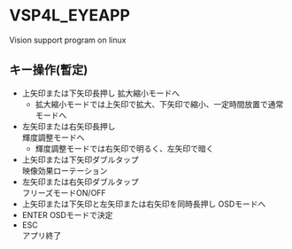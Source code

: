 # VSP4L_EYEAPP

Vision support program on linux

## キー操作(暫定)

* 上矢印または下矢印長押し
  拡大縮小モードへ
  * 拡大縮小モードでは上矢印で拡大、下矢印で縮小、一定時間放置で通常モードへ
* 左矢印または右矢印長押し  
  輝度調整モードへ
  * 輝度調整モードでは右矢印で明るく、左矢印で暗く
* 上矢印または下矢印ダブルタップ  
  映像効果ローテーション
* 左矢印または右矢印ダブルタップ  
  フリーズモードON/OFF
* 上矢印または下矢印と左矢印または右矢印を同時長押し
  OSDモードへ
* ENTER
  OSDモードで決定
* ESC  
  アプリ終了

